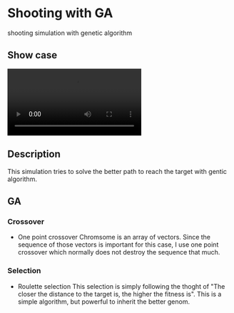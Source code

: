 # Shooting with GA
shooting simulation with genetic algorithm

## Show case
![](./Movies/movie.mp4)

## Description
This simulation tries to solve the better path to reach the target with gentic algorithm.

## GA
### Crossover
- One point crossover
Chromsome is an array of vectors. Since the sequence of those vectors is important for this case, I use one point crossover which normally does not destroy the sequence that much. 
### Selection
- Roulette selection
This selection is simply following the thoght of "The closer the distance to the target is, the higher the fitness is".
This is a simple algorithm, but powerful to inherit the better genom.
